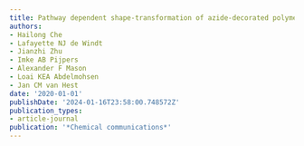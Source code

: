 ```yaml
---
title: Pathway dependent shape-transformation of azide-decorated polymersomes
authors:
- Hailong Che
- Lafayette NJ de Windt
- Jianzhi Zhu
- Imke AB Pijpers
- Alexander F Mason
- Loai KEA Abdelmohsen
- Jan CM van Hest
date: '2020-01-01'
publishDate: '2024-01-16T23:58:00.748572Z'
publication_types:
- article-journal
publication: '*Chemical communications*'
---
```

